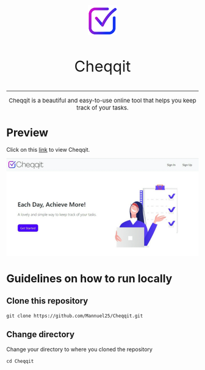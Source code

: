 <img src="static/images/img.png" alt="Picture" style="display: block; margin: 0 auto"/>
<br>
<p style="text-align:center; font-size:40px;">Cheqqit</p>
<hr>
<p style=" text-align:center; font-size:15px;">Cheqqit is a beautiful and easy-to-use online tool that helps you keep track of your tasks.</p>


# Preview 
Click on this [link](https://cheqqit.herokuapp.com/) to view Cheqqit.


![Image](homepage_screenshot.jpg)


# Guidelines on how to run locally

## Clone this repository

```
git clone https://github.com/Mannuel25/Cheqqit.git
```

## Change directory
Change your directory to where you cloned the repository

```
cd Cheqqit
```